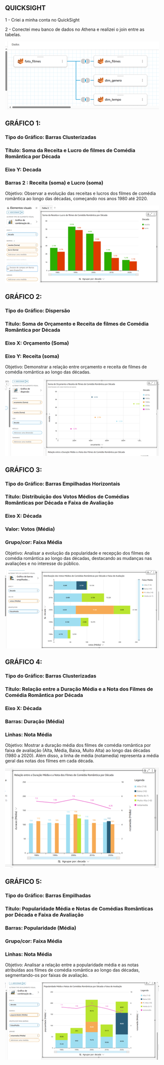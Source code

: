 ## QUICKSIGHT

1 - Criei a minha conta no QuickSight

2 - Conectei meu banco de dados no Athena e realizei o join entre as tabelas.

![alt text](../evidencias/join.png)

## GRÁFICO 1: 

### Tipo do Gráfico: Barras Clusterizadas

### Título: Soma da Receita e Lucro de filmes de Comédia Romântica por Década

### Eixo Y: Decada

### Barras 2 : Receita (soma) e Lucro (soma)

Objetivo: Observar a evolução das receitas e lucros dos filmes de comédia romântica ao longo das décadas, começando nos anos 1980 até 2020.

![alt text](../evidencias/grafico_1.png)

## GRÁFICO 2: 

### Tipo do Gráfico: Dispersão

### Título: Soma de Orçamento e Receita de filmes de Comédia Romântica por Década

### Eixo X: Orçamento (Soma)

### Eixo Y: Receita (soma)

Objetivo: Demonstrar a relação entre orçamento e receita de filmes de comédia romântica ao longo das décadas.

![alt text](../evidencias/grafico_2.png)

## GRÁFICO 3: 

### Tipo do Gráfico: Barras Empilhadas Horizontais

### Título: Distribuição dos Votos Médios de Comédias Românticas por Década e Faixa de Avaliação

### Eixo X: Década

### Valor: Votos (Média)

### Grupo/cor: Faixa Média 

Objetivo: Analisar a evolução da popularidade e recepção dos filmes de comédia romântica ao longo das décadas, destacando as mudanças nas avaliações e no interesse do público.

![alt text](../evidencias/grafico_3.png)

## GRÁFICO 4: 

### Tipo do Gráfico: Barras Clusterizadas

### Título: Relação entre a Duração Média e a Nota dos Filmes de Comédia Romântica por Década

### Eixo X: Década

### Barras: Duração (Média)

### Linhas: Nota Média

Objetivo: Mostrar a duração média dos filmes de comédia romântica por faixa de avaliação (Alta, Média, Baixa, Muito Alta) ao longo das décadas (1980 a 2020). Além disso, a linha de média (notamedia) representa a média geral das notas dos filmes em cada década.

![alt text](../evidencias/grafico_4.png)

## GRÁFICO 5: 

### Tipo do Gráfico: Barras Empilhadas

### Título: Popularidade Média e Notas de Comédias Românticas por Década e Faixa de Avaliação

### Barras: Popularidade (Média)

### Grupo/cor: Faixa Média

### Linhas: Nota Média

Objetivo: Analisar a relação entre a popularidade média e as notas atribuídas aos filmes de comédia romântica ao longo das décadas, segmentando-os por faixas de avaliação. 

![alt text](../evidencias/grafico_5.png)
